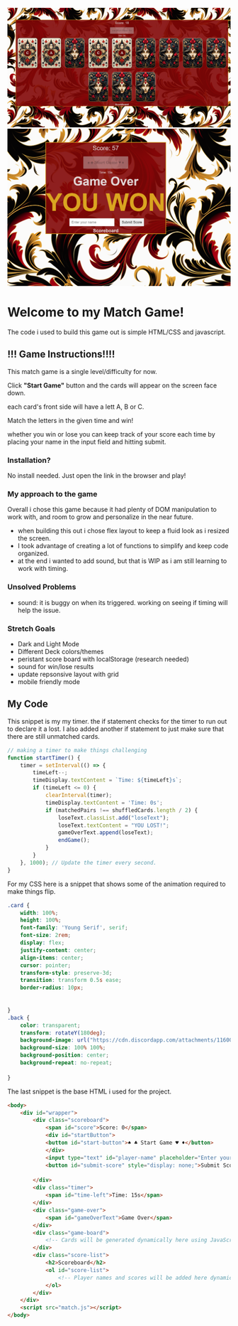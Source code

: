 ![matching the cards](image-1.png)
![win results](image.png)

# Welcome to my Match Game!
The code i used to build this game out is simple HTML/CSS and javascript. 

## !!! Game Instructions!!!!
This match game is a single level/difficulty for now. 

Click **"Start Game"** button and the cards will appear on the screen face down.

each card's front side will have a lett A, B or C. 

Match the letters in the given time and win!

whether you win or lose you can keep track of your score each time by placing your name in the input field and hitting submit. 

### Installation?
No install needed. Just open the link in the browser and play!

### My approach to the game
Overall i chose this game because it had plenty of DOM manipulation to work with, and room to grow and personalize in the near future.

- when building this out i chose flex layout to keep a fluid look as i resized the screen.
- I took advantage of creating a lot of functions to simplify and keep code organized.
- at the end i wanted to add sound, but that is WIP as i am still learning to work with timing.

### Unsolved Problems
- sound: it is buggy on when its triggered. working on seeing if timing will help the issue.

### Stretch Goals
- Dark and Light Mode
- Different Deck colors/themes
- peristant score board with localStorage (research needed)
- sound for win/lose results
- update repsonsive layout with grid
- mobile friendly mode


 ## My Code
This snippet is my my timer. the if statement checks for the timer to run out to declare it a lost. I also added another if statement to just make sure that there are still unmatched cards. 

```javascript
// making a timer to make things challenging
function startTimer() {
    timer = setInterval(() => {
        timeLeft--;
        timeDisplay.textContent = `Time: ${timeLeft}s`;
        if (timeLeft <= 0) {
            clearInterval(timer);
            timeDisplay.textContent = 'Time: 0s';
            if (matchedPairs !== shuffledCards.length / 2) {
                loseText.classList.add("loseText");
                loseText.textContent = "YOU LOST!";
                gameOverText.append(loseText);
                endGame();
            }
        }
    }, 1000); // Update the timer every second.
}
```

For my CSS here is a snippet that shows some of the animation required to make things flip. 

```CSS
.card {
    width: 100%;
    height: 100%;
    font-family: 'Young Serif', serif;
    font-size: 2rem;
    display: flex;
    justify-content: center;
    align-items: center;
    cursor: pointer;
    transform-style: preserve-3d;
    transition: transform 0.5s ease;
    border-radius: 10px;


}
.back {
    color: transparent;
    transform: rotateY(180deg);
    background-image: url("https://cdn.discordapp.com/attachments/1160026509638111263/1160131536901914665/cardPNG.png?ex=65338bb0&is=652116b0&hm=7c9ce9caccedd2bfb4c6d1f4da5e132599861eceee91b03fa4363fcde2ee5c73&");
    background-size: 100% 100%;
    background-position: center;
    background-repeat: no-repeat;

}
```

The last snippet is the base HTML i used for the project. 

```HTML
<body>
    <div id="wrapper">
        <div class="scoreboard">
            <span id="score">Score: 0</span>
            <div id="startButton">
            <button id="start-button">♠️ ♣️ Start Game ♥️ ♦️</button>
            </div>
            <input type="text" id="player-name" placeholder="Enter your name" style="display: none;">
            <button id="submit-score" style="display: none;">Submit Score</button>

        </div>
        <div class="timer">
            <span id="time-left">Time: 15s</span>
        </div>
        <div class="game-over">
            <span id="gameOverText">Game Over</span>
        </div>
        <div class="game-board">
            <!-- Cards will be generated dynamically here using JavaScript -->
        </div>
        <div class="score-list">
            <h2>Scoreboard</h2>
            <ol id="score-list">
                <!-- Player names and scores will be added here dynamically -->
            </ol>
        </div>
    </div>
    <script src="match.js"></script>
</body>
```
